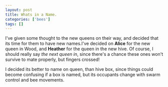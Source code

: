 ```yaml
---
layout: post
title: Whats in a Name.
categories: ['bees']
tags: []
---
```


I've given some thought to the new queens on their way, and decided that its time for them to have new names.I've decided on **Alice** for the new queen in Wood, and **Heather** for the queen in the new hive. Of course, I should really say _the next queen in_, since there's a chance these ones won't survive to mate properly, but fingers crossed!  
  
  
  
I decided its better to name on queen, than hive box, since things could become confusing if a box is named, but its occupants change with swarm control and bee movements. 
